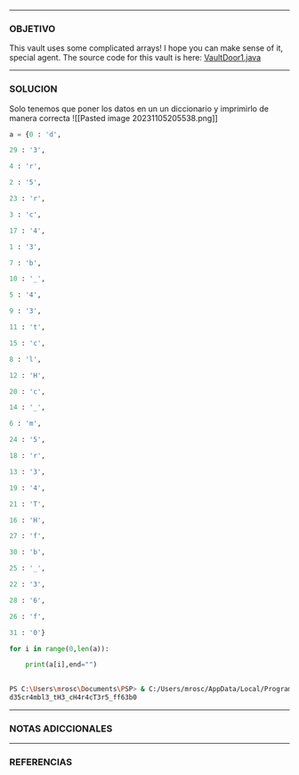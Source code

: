 ----
### OBJETIVO 
This vault uses some complicated arrays! I hope you can make sense of it, special agent. The source code for this vault is here: [VaultDoor1.java](https://jupiter.challenges.picoctf.org/static/29b91e638ccbd76aaa8c0462d1c64d8d/VaultDoor1.java)

---
### SOLUCION
Solo tenemos que poner los datos en un un diccionario y imprimirlo de manera correcta
![[Pasted image 20231105205538.png]]

``` python
a = {0 : 'd',

29 : '3',

4 : 'r',

2 : '5',

23 : 'r',

3 : 'c',

17 : '4',

1 : '3',

7 : 'b',

10 : '_',

5 : '4',

9 : '3',

11 : 't',

15 : 'c',

8 : 'l',

12 : 'H',

20 : 'c',

14 : '_',

6 : 'm',

24 : '5',

18 : 'r',

13 : '3',

19 : '4',

21 : 'T',

16 : 'H',

27 : 'f',

30 : 'b',

25 : '_',

22 : '3',

28 : '6',

26 : 'f',

31 : '0'}

for i in range(0,len(a)):

    print(a[i],end="")
    
```
``` bash
PS C:\Users\mrosc\Documents\PSP> & C:/Users/mrosc/AppData/Local/Programs/Python/Python312/python.exe "c:/Users/mrosc/Documents/obsidian/segred-sem7-ags-2023/Reverse E/Parte 1/Revers1.py"
d35cr4mbl3_tH3_cH4r4cT3r5_ff63b0
```
---
### NOTAS ADICCIONALES

---
### REFERENCIAS
